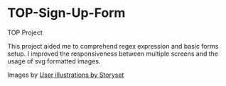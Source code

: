 # TOP-Sign-Up-Form
TOP Project

This project aided me to comprehend regex expression and basic forms setup. I improved the responsiveness between multiple screens and the usage of svg formatted images.

Images by <a href="https://storyset.com/user">User illustrations by Storyset</a>
